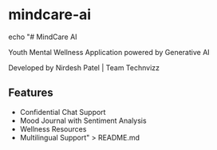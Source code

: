 # mindcare-ai
echo "# MindCare AI

Youth Mental Wellness Application powered by Generative AI

Developed by Nirdesh Patel | Team Technvizz

## Features
- Confidential Chat Support
- Mood Journal with Sentiment Analysis
- Wellness Resources
- Multilingual Support" > README.md
